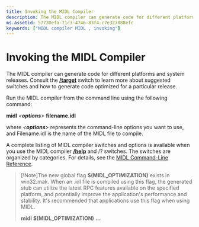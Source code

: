 ```yaml
---
title: Invoking the MIDL Compiler
description: The MIDL compiler can generate code for different platforms and system releases. Consult the /target switch to learn more about suggested switches and how to generate code optimized for a particular release.
ms.assetid: 57730efa-71c3-4746-83f4-c7e327888efc
keywords: ["MIDL compiler MIDL , invoking"]
---
```


# Invoking the MIDL Compiler

The MIDL compiler can generate code for different platforms and system releases. Consult the [**/target**](-target.md) switch to learn more about suggested switches and how to generate code optimized for a particular release.

Run the MIDL compiler from the command line using the following command:

**midl** *&lt;***options***&gt;* **filename.idl**

where *&lt;***options***&gt;* represents the command-line options you want to use, and Filename.idl is the name of the MIDL file to compile.

A complete listing of MIDL compiler switches and options is available when you use the MIDL compiler [**/help**](-help-.md) and /? switches. The switches are organized by categories. For details, see the [MIDL Command-Line Reference](midl-command-line-reference.md).

> [!Note]The new global flag **$(MIDL\_OPTIMIZATION)** exists in win32.mak. When an .idl file is compiled using this flag, the generated stub can utilize the latest RPC features available on the specified platform, and potentially improve the application's performance and stability. It's recommended that applications use this flag when using MIDL.
>
> **midl** **$(MIDL\_OPTIMIZATION)** **...**

 

 

 




